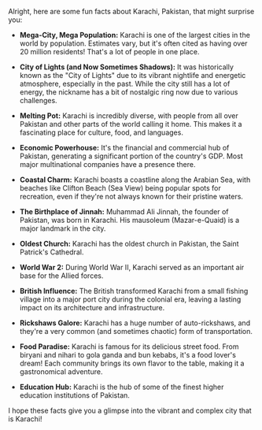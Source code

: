 Alright, here are some fun facts about Karachi, Pakistan, that might surprise you:

*   **Mega-City, Mega Population:** Karachi is one of the largest cities in the world by population. Estimates vary, but it's often cited as having over 20 million residents! That's a lot of people in one place.

*   **City of Lights (and Now Sometimes Shadows):** It was historically known as the "City of Lights" due to its vibrant nightlife and energetic atmosphere, especially in the past. While the city still has a lot of energy, the nickname has a bit of nostalgic ring now due to various challenges.

*   **Melting Pot:** Karachi is incredibly diverse, with people from all over Pakistan and other parts of the world calling it home. This makes it a fascinating place for culture, food, and languages.

*   **Economic Powerhouse:** It's the financial and commercial hub of Pakistan, generating a significant portion of the country's GDP. Most major multinational companies have a presence there.

*   **Coastal Charm:** Karachi boasts a coastline along the Arabian Sea, with beaches like Clifton Beach (Sea View) being popular spots for recreation, even if they're not always known for their pristine waters.

*   **The Birthplace of Jinnah:** Muhammad Ali Jinnah, the founder of Pakistan, was born in Karachi. His mausoleum (Mazar-e-Quaid) is a major landmark in the city.

*   **Oldest Church:** Karachi has the oldest church in Pakistan, the Saint Patrick's Cathedral.

*   **World War 2:** During World War II, Karachi served as an important air base for the Allied forces.

*   **British Influence:** The British transformed Karachi from a small fishing village into a major port city during the colonial era, leaving a lasting impact on its architecture and infrastructure.

*   **Rickshaws Galore:** Karachi has a huge number of auto-rickshaws, and they're a very common (and sometimes chaotic) form of transportation.

*   **Food Paradise:** Karachi is famous for its delicious street food. From biryani and nihari to gola ganda and bun kebabs, it's a food lover's dream! Each community brings its own flavor to the table, making it a gastronomical adventure.

*   **Education Hub:** Karachi is the hub of some of the finest higher education institutions of Pakistan.

I hope these facts give you a glimpse into the vibrant and complex city that is Karachi!

